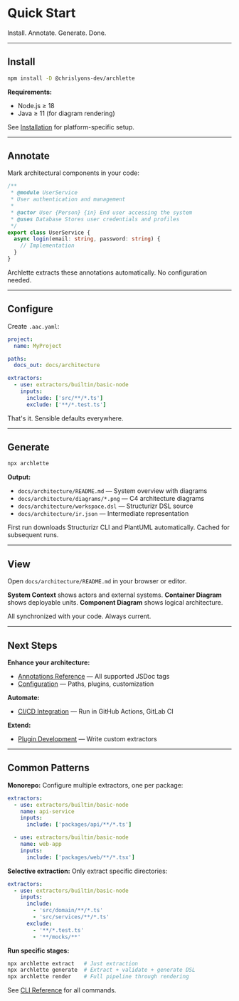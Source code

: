 # Quick Start

Install. Annotate. Generate. Done.

---

## Install

```bash
npm install -D @chrislyons-dev/archlette
```

**Requirements:**

- Node.js ≥ 18
- Java ≥ 11 (for diagram rendering)

See [Installation](installation.md) for platform-specific setup.

---

## Annotate

Mark architectural components in your code:

```typescript
/**
 * @module UserService
 * User authentication and management
 *
 * @actor User {Person} {in} End user accessing the system
 * @uses Database Stores user credentials and profiles
 */
export class UserService {
  async login(email: string, password: string) {
    // Implementation
  }
}
```

Archlette extracts these annotations automatically. No configuration needed.

---

## Configure

Create `.aac.yaml`:

```yaml
project:
  name: MyProject

paths:
  docs_out: docs/architecture

extractors:
  - use: extractors/builtin/basic-node
    inputs:
      include: ['src/**/*.ts']
      exclude: ['**/*.test.ts']
```

That's it. Sensible defaults everywhere.

---

## Generate

```bash
npx archlette
```

**Output:**

- `docs/architecture/README.md` — System overview with diagrams
- `docs/architecture/diagrams/*.png` — C4 architecture diagrams
- `docs/architecture/workspace.dsl` — Structurizr DSL source
- `docs/architecture/ir.json` — Intermediate representation

First run downloads Structurizr CLI and PlantUML automatically. Cached for subsequent runs.

---

## View

Open `docs/architecture/README.md` in your browser or editor.

**System Context** shows actors and external systems.
**Container Diagram** shows deployable units.
**Component Diagram** shows logical architecture.

All synchronized with your code. Always current.

---

## Next Steps

**Enhance your architecture:**

- [Annotations Reference](../guide/annotations.md) — All supported JSDoc tags
- [Configuration](../guide/configuration.md) — Paths, plugins, customization

**Automate:**

- [CI/CD Integration](../guide/ci-cd.md) — Run in GitHub Actions, GitLab CI

**Extend:**

- [Plugin Development](../plugins/extractors.md) — Write custom extractors

---

## Common Patterns

**Monorepo:**
Configure multiple extractors, one per package:

```yaml
extractors:
  - use: extractors/builtin/basic-node
    name: api-service
    inputs:
      include: ['packages/api/**/*.ts']

  - use: extractors/builtin/basic-node
    name: web-app
    inputs:
      include: ['packages/web/**/*.tsx']
```

**Selective extraction:**
Only extract specific directories:

```yaml
extractors:
  - use: extractors/builtin/basic-node
    inputs:
      include:
        - 'src/domain/**/*.ts'
        - 'src/services/**/*.ts'
      exclude:
        - '**/*.test.ts'
        - '**/mocks/**'
```

**Run specific stages:**

```bash
npx archlette extract   # Just extraction
npx archlette generate  # Extract + validate + generate DSL
npx archlette render    # Full pipeline through rendering
```

See [CLI Reference](../reference/cli.md) for all commands.
